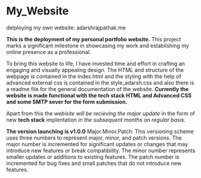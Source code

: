 # My_Website
delploying my own website: adarshrajpathak.me

**This is the deployment of my personal portfolio website.** This project marks a significant milestone in showcasing my work and establishing my online presence as a professional.

To bring this website to life, I have invested time and effort in crafting an engaging and visually appealing design. The HTML and structure of the webpage is contained in the index.html and the styling with the help of advanced external css is contained in the style_adarsh.css and also there is a readme file for the general documentation of the website.
**Currently the website is made functional with the tech stack HTML and Advanced CSS and some SMTP sever for the form submission.**

Apart from this the _webisite will be recieving the major update_ in the form of new **tech stack** implentation _in the subsequent months on regular basis._

**The version launching is v1.0.0**
Major.Minor.Patch: This versioning scheme uses three numbers to represent major, minor, and patch versions. The major number is incremented for significant updates or changes that may introduce new features or break compatibility. The minor number represents smaller updates or additions to existing features. The patch number is incremented for bug fixes and small patches that do not introduce new features.
